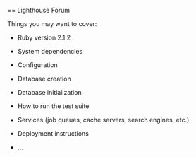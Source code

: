 == Lighthouse Forum


Things you may want to cover:

* Ruby version 2.1.2

* System dependencies

* Configuration

* Database creation

* Database initialization

* How to run the test suite

* Services (job queues, cache servers, search engines, etc.)

* Deployment instructions

* ...

